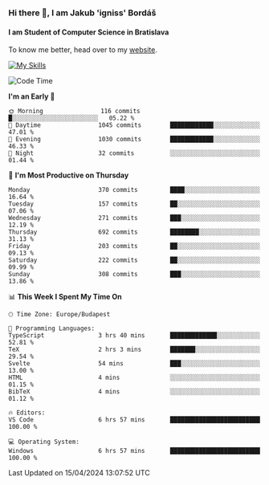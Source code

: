 ### Hi there 👋, I am Jakub 'igniss' Bordáš

#### I am Student of Computer Science in Bratislava
To know me better, head over to my [website](https://bordas.sk).

[![My Skills](https://skillicons.dev/icons?i=js,html,css,figma,svelte,java,kotlin,python,postgresql,typescript,nest,nodejs)](https://bordas.sk)


<!--START_SECTION:waka-->
![Code Time](http://img.shields.io/badge/Code%20Time-1%2C466%20hrs%2015%20mins-blue)

**I'm an Early 🐤** 

```text
🌞 Morning                116 commits         █░░░░░░░░░░░░░░░░░░░░░░░░   05.22 % 
🌆 Daytime                1045 commits        ████████████░░░░░░░░░░░░░   47.01 % 
🌃 Evening                1030 commits        ████████████░░░░░░░░░░░░░   46.33 % 
🌙 Night                  32 commits          ░░░░░░░░░░░░░░░░░░░░░░░░░   01.44 % 
```
📅 **I'm Most Productive on Thursday** 

```text
Monday                   370 commits         ████░░░░░░░░░░░░░░░░░░░░░   16.64 % 
Tuesday                  157 commits         ██░░░░░░░░░░░░░░░░░░░░░░░   07.06 % 
Wednesday                271 commits         ███░░░░░░░░░░░░░░░░░░░░░░   12.19 % 
Thursday                 692 commits         ████████░░░░░░░░░░░░░░░░░   31.13 % 
Friday                   203 commits         ██░░░░░░░░░░░░░░░░░░░░░░░   09.13 % 
Saturday                 222 commits         ██░░░░░░░░░░░░░░░░░░░░░░░   09.99 % 
Sunday                   308 commits         ███░░░░░░░░░░░░░░░░░░░░░░   13.86 % 
```


📊 **This Week I Spent My Time On** 

```text
🕑︎ Time Zone: Europe/Budapest

💬 Programming Languages: 
TypeScript               3 hrs 40 mins       █████████████░░░░░░░░░░░░   52.81 % 
TeX                      2 hrs 3 mins        ███████░░░░░░░░░░░░░░░░░░   29.54 % 
Svelte                   54 mins             ███░░░░░░░░░░░░░░░░░░░░░░   13.00 % 
HTML                     4 mins              ░░░░░░░░░░░░░░░░░░░░░░░░░   01.15 % 
BibTeX                   4 mins              ░░░░░░░░░░░░░░░░░░░░░░░░░   01.12 % 

🔥 Editors: 
VS Code                  6 hrs 57 mins       █████████████████████████   100.00 % 

💻 Operating System: 
Windows                  6 hrs 57 mins       █████████████████████████   100.00 % 
```


 Last Updated on 15/04/2024 13:07:52 UTC
<!--END_SECTION:waka-->
